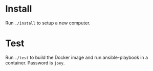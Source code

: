 # Install

Run `./install` to setup a new computer.

# Test

Run `./test` to build the Docker image and run ansible-playbook in a container. Password is `joey`.
